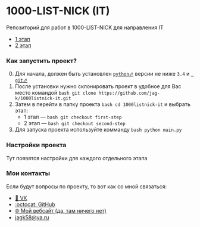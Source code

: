 # 1000-LIST-NICK (IT)
Репозиторий для работ в 1000-LIST-NICK для направления IT

 - [1 этап](https://github.com/jag-k/1000listnick-it/tree/first-stage)
 - [2 этап](https://github.com/jag-k/1000listnick-it/tree/second-stage)

### Как запустить проект? 
0. Для начала, должен быть установлен [`python`⬀](https://www.python.org/downloads/) версии не ниже `3.4` и [` git`⬀](https://git-scm.com/downloads)
0. После установки нужно склонировать проект в удобное для Вас место командой ```bash
git clone https://github.com/jag-k/1000listnick-it.git```
0. Затем в перейти в папку проекта ```bash
cd 1000listnick-it``` и выбрать этап:
    - 1 этап — ```bash
git checkout first-step```
    - 2 этап — ```bash
git checkout second-step```
0. Для запуска проекта используйте комманду  ```bash
python main.py```

### Настройки проекта
Тут появятся настройки для каждого отдельного этапа


### Мои контакты
Если будут вопросы по проекту, то вот как со мной связаться: 
- [👥 VK]()
- [:octocat: GitHub](https://github.com/jag-k)
- [🌐 Мой вебсайт (да, там ничего нет)](https://jagk.ru)
- [jagk58@ya.ru](mailto:jagk58@ya.ru)
